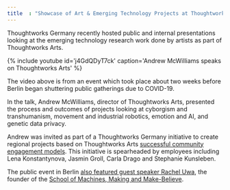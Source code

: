 ```yaml
---
title  : "Showcase of Art & Emerging Technology Projects at Thoughtworks Germany"
---
```

Thoughtworks Germany recently hosted public and internal presentations looking at the emerging technology research work done by artists as part of Thoughtworks Arts.

{% include youtube id='j4GdQDyT7ck'
   caption='Andrew McWilliams speaks on Thoughtworks Arts' %}

The video above is from an event which took place about two weeks before Berlin began shuttering public gatherings due to COVID-19.

<!--excerpt-ends-->

In the talk, Andrew McWilliams, director of Thoughtworks Arts, presented the process and outcomes of projects looking at cyborgism and transhumanism, movement and industrial robotics, emotion and AI, and genetic data privacy.

Andrew was invited as part of a Thoughtworks Germany initiative to create regional projects based on Thoughtworks Arts [successful community engagement models](/programs/). This initiative is spearheaded by employees including Lena Konstantynova, Jasmin Groll, Carla Drago and Stephanie Kunsleben.

The public event in Berlin [also featured guest speaker Rachel Uwa](/blog/rachel-uwa-school-machines-making-make-believe/), the founder of the [School of Machines, Making and Make-Believe](http://schoolofma.org/).